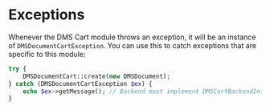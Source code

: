 # Exceptions

Whenever the DMS Cart module throws an exception, it will be an instance of `DMSDocumentCartException`. You can use this to catch exceptions that are specific to this module:

```php
try {
    DMSDocumentCart::create(new DMSDocument);
} catch (DMSDocumentCartException $ex) {
    echo $ex->getMessage(); // Backend must implement DMSCartBackendInterface!
}
```
